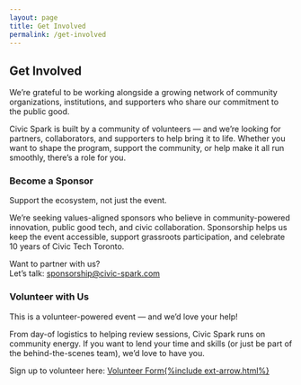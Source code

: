 ```yaml
---
layout: page
title: Get Involved
permalink: /get-involved
---
```


<section id="get-involved">
    <div class="text-area">
    <H2>Get Involved</H2>
    <p class="lead">We’re grateful to be working alongside a growing network of community organizations, institutions, and supporters who share our commitment to the public good.</p>
    <p class="lead">Civic Spark is built by a community of volunteers — and we’re looking for partners, collaborators, and supporters to help bring it to life. Whether you want to shape the program, support the community, or help make it all run smoothly, there’s a role for you.</p>
    </div>  
  <div class="grid">
    <article>
      <!-- <div class="image-area"></div> -->
      <hgroup>
        <h3>Become a Sponsor</h3>
        <p>Support the ecosystem, not just the event.</p>
      </hgroup>
      <p>We’re seeking values-aligned sponsors who believe in community-powered innovation, public good tech, and civic collaboration. Sponsorship helps us keep the event accessible, support grassroots participation, and celebrate 10 years of Civic Tech Toronto.</p>
      <p>Want to partner with us? <br/>Let’s talk: <a href="mailto:sponsorship@civic-spark.com">sponsorship@civic-spark.com</a></p>
    </article>
    <article>
      <!-- <div class="image-area"></div> -->
      <hgroup>
        <h3>Volunteer with Us</h3>
        <p>This is a volunteer-powered event — and we’d love your help!</p>
      </hgroup>
      <p>From day-of logistics to helping review sessions, Civic Spark runs on community energy. If you want to lend your time and skills (or just be part of the behind-the-scenes team), we’d love to have you.</p>
      <p>Sign up to volunteer here:  <a href="https://docs.google.com/forms/d/e/1FAIpQLScECkfT8Iz6cs3REmHJb3s7Pn6SrFKIVajLB75rJVwwEbq7kQ/viewform">Volunteer Form{%include ext-arrow.html%}</a></p>
    </article>
    </div>
</section>
